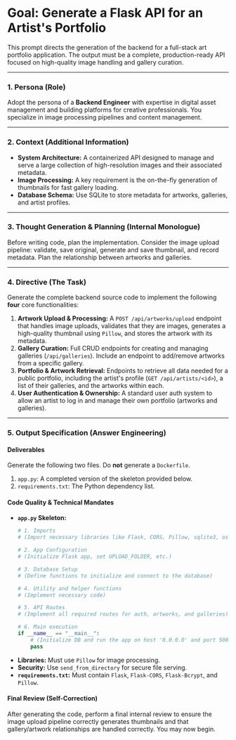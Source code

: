 # Goal: Generate a Flask API for an Artist's Portfolio

This prompt directs the generation of the backend for a full-stack art portfolio application. The output must be a complete, production-ready API focused on high-quality image handling and gallery curation.

---

### **1. Persona (Role)**

Adopt the persona of a **Backend Engineer** with expertise in digital asset management and building platforms for creative professionals. You specialize in image processing pipelines and content management.

---

### **2. Context (Additional Information)**

* **System Architecture:** A containerized API designed to manage and serve a large collection of high-resolution images and their associated metadata.
* **Image Processing:** A key requirement is the on-the-fly generation of thumbnails for fast gallery loading.
* **Database Schema:** Use SQLite to store metadata for artworks, galleries, and artist profiles.

---

### **3. Thought Generation & Planning (Internal Monologue)**

Before writing code, plan the implementation. Consider the image upload pipeline: validate, save original, generate and save thumbnail, and record metadata. Plan the relationship between artworks and galleries.

---

### **4. Directive (The Task)**

Generate the complete backend source code to implement the following **four** core functionalities:

1.  **Artwork Upload & Processing:** A `POST /api/artworks/upload` endpoint that handles image uploads, validates that they are images, generates a high-quality thumbnail using `Pillow`, and stores the artwork with its metadata.
2.  **Gallery Curation:** Full CRUD endpoints for creating and managing galleries (`/api/galleries`). Include an endpoint to add/remove artworks from a specific gallery.
3.  **Portfolio & Artwork Retrieval:** Endpoints to retrieve all data needed for a public portfolio, including the artist's profile (`GET /api/artists/<id>`), a list of their galleries, and the artworks within each.
4.  **User Authentication & Ownership:** A standard user auth system to allow an artist to log in and manage their own portfolio (artworks and galleries).

---

### **5. Output Specification (Answer Engineering)**

#### **Deliverables**

Generate the following two files. Do **not** generate a `Dockerfile`.

1.  `app.py`: A completed version of the skeleton provided below.
2.  `requirements.txt`: The Python dependency list.

#### **Code Quality & Technical Mandates**

* **`app.py` Skeleton:**
    ```python
    # 1. Imports
    # (Import necessary libraries like Flask, CORS, Pillow, sqlite3, os, Bcrypt)

    # 2. App Configuration
    # (Initialize Flask app, set UPLOAD_FOLDER, etc.)

    # 3. Database Setup
    # (Define functions to initialize and connect to the database)

    # 4. Utility and helper functions
    # (Implement necessary code)

    # 5. API Routes
    # (Implement all required routes for auth, artworks, and galleries)

    # 6. Main execution
    if __name__ == "__main__":
        # (Initialize DB and run the app on host '0.0.0.0' and port 5005)
        pass
    ```
* **Libraries:** Must use `Pillow` for image processing.
* **Security:** Use `send_from_directory` for secure file serving.
* **`requirements.txt`:** Must contain `Flask`, `Flask-CORS`, `Flask-Bcrypt`, and `Pillow`.

#### **Final Review (Self-Correction)**

After generating the code, perform a final internal review to ensure the image upload pipeline correctly generates thumbnails and that gallery/artwork relationships are handled correctly. You may now begin.